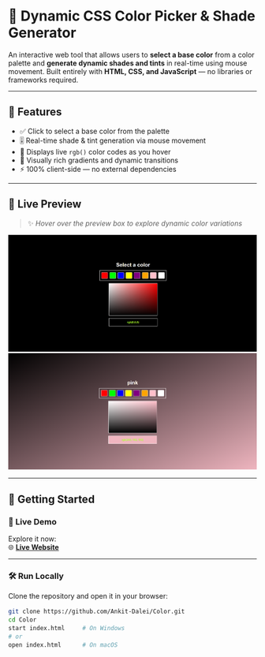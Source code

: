 # 🎨 Dynamic CSS Color Picker & Shade Generator

An interactive web tool that allows users to **select a base color** from a color palette and **generate dynamic shades and tints** in real-time using mouse movement. Built entirely with **HTML, CSS, and JavaScript** — no libraries or frameworks required.

---

## 📌 Features

- ✅ Click to select a base color from the palette  
- 🎚️ Real-time shade & tint generation via mouse movement  
- 🧠 Displays live `rgb()` color codes as you hover  
- 🌈 Visually rich gradients and dynamic transitions  
- ⚡ 100% client-side — no external dependencies  

---

## 📸 Live Preview

> ✨ *Hover over the preview box to explore dynamic color variations*

![Color Picker Preview](image/image.png)
![Color Picker Interaction](image/image1.png)

---

## 🚀 Getting Started

### 🔗 Live Demo

Explore it now:  
🌐 **<a href='https://ankit-dalei.github.io/Color/](https://color-tau-two.vercel.app/' target='1'>Live Website</a>**

---

### 🛠️ Run Locally

Clone the repository and open it in your browser:

```bash
git clone https://github.com/Ankit-Dalei/Color.git
cd Color
start index.html     # On Windows
# or
open index.html      # On macOS
